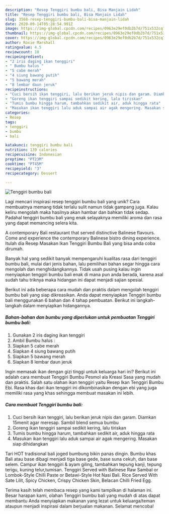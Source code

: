 ```yaml
---
description: "Resep Tenggiri bumbu bali, Bisa Manjain Lidah"
title: "Resep Tenggiri bumbu bali, Bisa Manjain Lidah"
slug: 3568-resep-tenggiri-bumbu-bali-bisa-manjain-lidah
date: 2020-09-14T05:28:54.991Z
image: https://img-global.cpcdn.com/recipes/0963e29ef0db2b7d/751x532cq70/tenggiri-bumbu-bali-foto-resep-utama.jpg
thumbnail: https://img-global.cpcdn.com/recipes/0963e29ef0db2b7d/751x532cq70/tenggiri-bumbu-bali-foto-resep-utama.jpg
cover: https://img-global.cpcdn.com/recipes/0963e29ef0db2b7d/751x532cq70/tenggiri-bumbu-bali-foto-resep-utama.jpg
author: Roxie Marshall
ratingvalue: 4.5
reviewcount: 10
recipeingredient:
- "2 iris daging ikan tenggiri"
- " Bumbu halus "
- "5 cabe merah"
- "4 siung bawang putih"
- "5 bawang merah"
- "8 lembar daun jeruk"
recipeinstructions:
- "Cuci bersih ikan tenggiri, lalu berikan jeruk nipis dan garam. Diamkan 15menit agar meresap. Sambil blend semua bumbu"
- "Goreng ikan tenggiri sampai sedikit kering, lalu tiriskan"
- "Tumis bumbu hingga harum, tambahkan sedikit air, aduk hingga rata"
- "Masukan ikan tenggiri lalu aduk sampai air agak mengering. Masakan siap dihidangkan"
categories:
- Resep
tags:
- tenggiri
- bumbu
- bali

katakunci: tenggiri bumbu bali 
nutrition: 139 calories
recipecuisine: Indonesian
preptime: "PT23M"
cooktime: "PT45M"
recipeyield: "3"
recipecategory: Dessert

---
```



![Tenggiri bumbu bali](https://img-global.cpcdn.com/recipes/0963e29ef0db2b7d/751x532cq70/tenggiri-bumbu-bali-foto-resep-utama.jpg)

Lagi mencari inspirasi resep tenggiri bumbu bali yang unik? Cara membuatnya memang tidak terlalu sulit namun tidak gampang juga. Kalau keliru mengolah maka hasilnya akan hambar dan bahkan tidak sedap. Padahal tenggiri bumbu bali yang enak selayaknya memiliki aroma dan rasa yang dapat memancing selera kita.

A contemporary Bali restaurant that served distinctive Balinese flavours. Come and experience the contemporary Balinese bistro dining experience. Itulah dia Resep Masakan Ikan Tenggiri Bumbu Bali yang bisa anda coba dirumah.

Banyak hal yang sedikit banyak mempengaruhi kualitas rasa dari tenggiri bumbu bali, mulai dari jenis bahan, lalu pemilihan bahan segar hingga cara mengolah dan menghidangkannya. Tidak usah pusing kalau ingin menyiapkan tenggiri bumbu bali enak di mana pun anda berada, karena asal sudah tahu triknya maka hidangan ini dapat menjadi sajian spesial.


Berikut ini ada beberapa cara mudah dan praktis dalam mengolah tenggiri bumbu bali yang siap dikreasikan. Anda dapat menyiapkan Tenggiri bumbu bali menggunakan 6 bahan dan 4 tahap pembuatan. Berikut ini langkah-langkah dalam menyiapkan hidangannya.

<!--inarticleads1-->

##### Bahan-bahan dan bumbu yang diperlukan untuk pembuatan Tenggiri bumbu bali:

1. Gunakan 2 iris daging ikan tenggiri
1. Ambil  Bumbu halus :
1. Siapkan 5 cabe merah
1. Siapkan 4 siung bawang putih
1. Siapkan 5 bawang merah
1. Siapkan 8 lembar daun jeruk


Ingin memasak ikan dengan gizi tinggi untuk keluarga hari ini? Berikut ini adalah cara membuat Tenggiri Bumbu Pesmol ala Kreasi Sasa yang mudah dan praktis. Salah satu olahan ikan tenggiri yaitu Resep Ikan Tenggiri Bumbu Ebi. Rasa khas dari ikan tenggiri ini dikombinasikan dengan ebi yang juga memiliki rasa yang khas sehingga membuat masakan ini lebih. 

<!--inarticleads2-->

##### Cara membuat Tenggiri bumbu bali:

1. Cuci bersih ikan tenggiri, lalu berikan jeruk nipis dan garam. Diamkan 15menit agar meresap. Sambil blend semua bumbu
1. Goreng ikan tenggiri sampai sedikit kering, lalu tiriskan
1. Tumis bumbu hingga harum, tambahkan sedikit air, aduk hingga rata
1. Masukan ikan tenggiri lalu aduk sampai air agak mengering. Masakan siap dihidangkan


Tari HOT tradisional bali joged bumbung bikin panas dingin. Bumbu khas Bali atau base dibagi menjadi tiga base gede, base suna cekuh, dan base selem. Campur ikan tenggiri &amp; ayam giling, tambahkan tepung kanji, tepung terigu, kuning telur,tumisan. Tenggiri Served with Balinese Raw Sambal or Lombok-Style Chilli Paste or Betawi-Style Hot Nasi Bali. Rice Served With Sate Lilit, Spicy Chicken, Crispy Chicken Skin, Belacan Chilli Fried Egg. 

Terima kasih telah membaca resep yang kami tampilkan di halaman ini. Besar harapan kami, olahan Tenggiri bumbu bali yang mudah di atas dapat membantu Anda menyiapkan makanan yang lezat untuk keluarga/teman ataupun menjadi inspirasi dalam berjualan makanan. Selamat mencoba!
